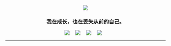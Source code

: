 <div align="center">
  <img src="https://cdn.jsdelivr.net/gh/NanakoOfficial/Ch3rry.github.io/assert/work.gif">
</div>
<h3 align="center">我在成长，也在丢失从前的自己。</h3>
<div align="center">
  <a href="https://www.ch3rry.cn/"><img src="https://img.shields.io/badge/Blog-博客-brightgreen"></a>&emsp;
  <a href="tencent://message/?uin=712111161&Site=&Menu=yes"><img src="https://img.shields.io/badge/Tencent-QQ-red"></a>&emsp;
  <a href="https://space.bilibili.com/21466311"><img src="https://img.shields.io/badge/Bilibili-B%E7%AB%99-ff69b4"></a>&emsp;
  <a href="mailto:demo0929@vip.qq.com"><img src="https://img.shields.io/badge/Email-邮箱-blue"></a>&emsp;
  <!--<img src="https://visitor-badge.glitch.me/badge?page_id=ye-tutu">-->
</div>


<hr>
